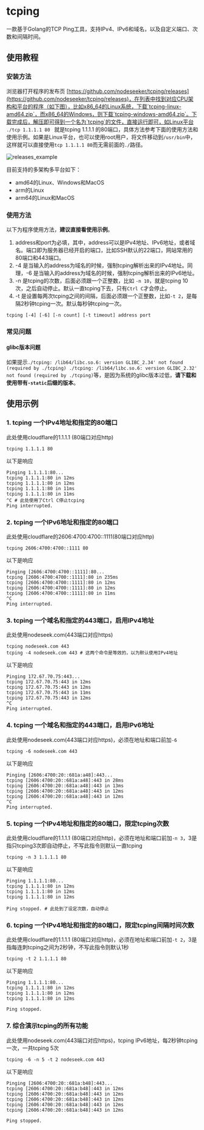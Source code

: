 # tcping

一款基于Golang的TCP Ping工具，支持IPv4、IPv6和域名，以及自定义端口、次数和间隔时间。

## 使用教程
### 安装方法

浏览器打开程序的发布页 [https://github.com/nodeseeker/tcping/releases](https://github.com/nodeseeker/tcping/releases)，在列表中找到对应CPU架构和平台的程序（如下图），比如x86_64的Linux系统，下载`tcping-linux-amd64.zip`，而x86_64的Windows，则下载`tcping-windows-amd64.zip`。下载完成后，解压即可得到一个名为`tcping`的文件，直接运行即可，如Linux平台 `./tcp 1.1.1.1 80 ` 就是tcping 1.1.1.1 的80端口，具体方法参考下面的使用方法和使用示例。如果是Linux平台，也可以使用root用户，将文件移动到`/usr/bin`中，这样就可以直接使用`tcp 1.1.1.1 80`而无需前面的`./`路径。

![releases_example](https://raw.githubusercontent.com/nodeseeker/tcping/main/assets/tcping_releases.jpg)

目前支持的多架构多平台如下：

- amd64的Linux、Windows和MacOS
- arm的Linux
- arm64的Linux和MacOS

### 使用方法

以下为程序使用方法，**建议直接看使用示例**。

1. address和port为必填，其中，address可以是IPv4地址、IPv6地址，或者域名。端口即为服务器已经开启的端口，比如SSH默认的22端口，网站常用的80端口和443端口。
2. -4 是当输入的address为域名的时候，强制tcping解析出来的IPv4地址。同理，-6 是当输入的address为域名的时候，强制tcping解析出来的IPv6地址。
3. -n 是tcping的次数，后面必须跟一个正整数，比如 `-n 10`，就是tcping 10次，之后自动停止。默认一直tcping下去，只有`Ctrl C`才会停止。
4. -t 是设置每两次tcping之间的间隔，后面必须跟一个正整数，比如`-t 2`，是每隔2秒钟tcping一次。默认每秒钟tcping一次。

```
tcping [-4] [-6] [-n count] [-t timeout] address port
```

### 常见问题

#### glibc版本问题

如果提示`./tcping: /lib64/libc.so.6: version GLIBC_2.34' not found (required by ./tcping) ./tcping: /lib64/libc.so.6: version GLIBC_2.32' not found (required by ./tcping)`等，是因为系统的glibc版本过低，**请下载和使用带有`-static`后缀的版本**。

## 使用示例
### 1. tcping 一个IPv4地址和指定的80端口
此处使用cloudflare的1.1.1.1 (80端口对应http)
```
tcping 1.1.1.1 80
```

以下是响应
```
Pinging 1.1.1.1:80...
tcping 1.1.1.1:80 in 12ms
tcping 1.1.1.1:80 in 12ms
tcping 1.1.1.1:80 in 11ms
tcping 1.1.1.1:80 in 11ms
^C # 此处使用了Ctrl C停止tcping
Ping interrupted.
```

### 2. tcping 一个IPv6地址和指定的80端口
此处使用cloudflare的2606:4700:4700::1111(80端口对应http)
```
tcping 2606:4700:4700::1111 80 
```

以下是响应
```
Pinging [2606:4700:4700::1111]:80...
tcping [2606:4700:4700::1111]:80 in 235ms
tcping [2606:4700:4700::1111]:80 in 12ms
tcping [2606:4700:4700::1111]:80 in 12ms
tcping [2606:4700:4700::1111]:80 in 11ms
^C
Ping interrupted.
```

### 3. tcping 一个域名和指定的443端口，启用IPv4地址
此处使用nodeseek.com(443端口对应https)
```
tcping nodeseek.com 443
tcping -4 nodeseek.com 443 # 这两个命令是等效的，以为默认使用IPv4地址
```

以下是响应
```
Pinging 172.67.70.75:443...
tcping 172.67.70.75:443 in 12ms
tcping 172.67.70.75:443 in 12ms
tcping 172.67.70.75:443 in 11ms
tcping 172.67.70.75:443 in 12ms
^C
Ping interrupted.
```

### 4. tcping 一个域名和指定的443端口，启用IPv6地址
此处使用nodeseek.com(443端口对应https)，必须在地址和端口前加`-6`
```
tcping -6 nodeseek.com 443
```

以下是响应
```
Pinging [2606:4700:20::681a:a48]:443...
tcping [2606:4700:20::681a:a48]:443 in 28ms
tcping [2606:4700:20::681a:a48]:443 in 13ms
tcping [2606:4700:20::681a:a48]:443 in 12ms
tcping [2606:4700:20::681a:a48]:443 in 12ms
^C
Ping interrupted.
```

### 5. tcping 一个IPv4地址和指定的80端口，限定tcping次数
此处使用cloudflare的1.1.1.1 (80端口对应http)，必须在地址和端口前加`-n 3`，3是指只tcping3次即自动停止，不写此指令则默认一直tcping
```
tcping -n 3 1.1.1.1 80
```

以下是响应
```
Pinging 1.1.1.1:80...
tcping 1.1.1.1:80 in 12ms
tcping 1.1.1.1:80 in 12ms
tcping 1.1.1.1:80 in 12ms

Ping stopped. # 此处到了设定次数，自动停止
```

### 6. tcping 一个IPv4地址和指定的80端口，限定tcping间隔时间次数
此处使用cloudflare的1.1.1.1 (80端口对应http)，必须在地址和端口前加`-t 2`，3是指每连刺tcping之间为2秒钟，不写此指令则默认1秒
```
tcping -t 2 1.1.1.1 80
```

以下是响应
```
Pinging 1.1.1.1:80...
tcping 1.1.1.1:80 in 12ms
tcping 1.1.1.1:80 in 12ms
tcping 1.1.1.1:80 in 12ms

Ping stopped.
```

### 7. 综合演示tcping的所有功能
此处使用nodeseek.com(443端口对应https)，tcping IPv6地址，每2秒钟tcping一次，一共tcping 5次
```
tcping -6 -n 5 -t 2 nodeseek.com 443
```
以下是响应
```
Pinging [2606:4700:20::681a:b48]:443...
tcping [2606:4700:20::681a:b48]:443 in 12ms
tcping [2606:4700:20::681a:b48]:443 in 12ms
tcping [2606:4700:20::681a:b48]:443 in 12ms
tcping [2606:4700:20::681a:b48]:443 in 12ms
tcping [2606:4700:20::681a:b48]:443 in 12ms

Ping stopped.
```
